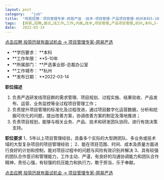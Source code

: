 ```yaml
---
layout:	post
category:	"job"
title:	"网易招聘：项目管理专家-网易严选 -技术-项目管理-产品项目管理-杭州本科5-10年"
tags:	[网易,招聘,面试,找工作,工作,内推,技术,项目管理,产品项目管理,杭州,本科,5-10年]
date:	2022-03-14
---
```


[点击应聘 投简历就有面试机会 -> 项目管理专家-网易严选 ](http://mobile.bole.netease.com/bole/boleDetail?id=18826&employeeId=346f03c3cda5f04c&key=all)



- **学历要求： **本科
- **工作年限： **5-10年
- **所属部门： **严选事业部-总裁办公室
- **工作城市： **杭州
- **发布日期： **2022-03-14



**职位描述**
1. 负责严选研发线项目群的需求管理、项目规划、过程实施、结果验收、产品发布、运营、业务监控等全过程项目管理工作；
2. 负责提升项目管理的标准化及过程改进，通过项目数字化运营数据，分析和挖掘可优化的问题，提出改善方案，协调改善方案的制定及落地推进；
3. 负责项目规划，能够与相关业务、产品、技术和研发团队协同，进行有效决策支持。



**职位要求**
1、5年以上项目管理经验，具备多个实际的大型跨团队、多业务或技术域的大型复杂项目的项目管理经验；
2、能在项目范围、时间、成本及质量方面进行良好的计划和控制，能对项目过程中的问题与风险有效识别并解决
3、具有较强的团队合作意识和管理能力，工作主动、严谨，有良好的沟通协调能力和团队合作精神，责任心强，有较强的抗压能力和执行力，敢于担当，乐于奉献。



[点击应聘 投简历就有面试机会 -> 项目管理专家-网易严选 ](http://mobile.bole.netease.com/bole/boleDetail?id=18826&employeeId=346f03c3cda5f04c&key=all)